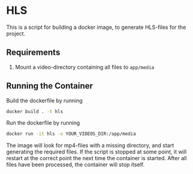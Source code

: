 # HLS

This is a script for building a docker image, to generate HLS-files for the project.

## Requirements

1. Mount a video-directory containing all files to `app/media`

## Running the Container

Build the dockerfile by running

```bash
docker build . -t hls
```

Run the dockerfile by running

```bash
docker run -it hls -v YOUR_VIDEOS_DIR:/app/media
```

The image will look for mp4-files with a missing directory, and start generating the required files. If the script is stopped at some point, it will restart at the correct point the next time the container is started. After all files have been processed, the container will stop itself.
